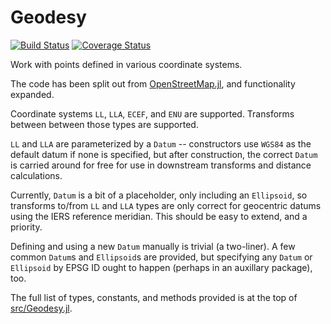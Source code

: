 # Geodesy

[![Build Status](https://travis-ci.org/JuliaGeo/Geodesy.jl.svg?branch=master)](https://travis-ci.org/JuliaGeo/Geodesy.jl)
[![Coverage Status](http://img.shields.io/coveralls/JuliaGeo/Geodesy.jl.svg)](https://coveralls.io/r/JuliaGeo/Geodesy.jl)

Work with points defined in various coordinate systems.

The code has been split out from [OpenStreetMap.jl](https://github.com/tedsteiner/OpenStreetMap.jl), and functionality expanded.

Coordinate systems `LL`, `LLA`, `ECEF`, and `ENU` are supported. Transforms between between those types are supported.

`LL` and `LLA` are parameterized by a `Datum` -- constructors use `WGS84` as the default datum if none is specified, but after construction, the correct `Datum` is carried around for free for use in downstream transforms and distance calculations.

Currently, `Datum` is a bit of a placeholder, only including an `Ellipsoid`, so transforms to/from `LL` and `LLA` types are only correct for geocentric datums using the IERS reference meridian. This should be easy to extend, and a priority.

Defining and using a new `Datum` manually is trivial (a two-liner). A few common `Datum`s and `Ellipsoid`s are provided, but specifying any `Datum` or `Ellipsoid` by EPSG ID ought to happen (perhaps in an auxillary package), too.

The full list of types, constants, and methods provided is at the top of [src/Geodesy.jl](src/Geodesy.jl).
